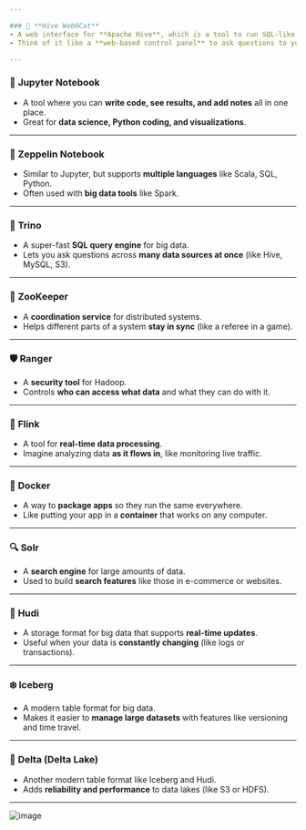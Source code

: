 ```yaml
---

### 🐝 **Hive WebHCat**
- A web interface for **Apache Hive**, which is a tool to run SQL-like queries on big data.
- Think of it like a **web-based control panel** to ask questions to your data stored in Hadoop.

---
```


### 📓 **Jupyter Notebook**
- A tool where you can **write code, see results, and add notes** all in one place.
- Great for **data science, Python coding, and visualizations**.

---

### 📘 **Zeppelin Notebook**
- Similar to Jupyter, but supports **multiple languages** like Scala, SQL, Python.
- Often used with **big data tools** like Spark.

---

### 🚀 **Trino**
- A super-fast **SQL query engine** for big data.
- Lets you ask questions across **many data sources at once** (like Hive, MySQL, S3).

---

### 🦓 **ZooKeeper**
- A **coordination service** for distributed systems.
- Helps different parts of a system **stay in sync** (like a referee in a game).

---

### 🛡️ **Ranger**
- A **security tool** for Hadoop.
- Controls **who can access what data** and what they can do with it.

---

### 🌊 **Flink**
- A tool for **real-time data processing**.
- Imagine analyzing data **as it flows in**, like monitoring live traffic.

---

### 🐳 **Docker**
- A way to **package apps** so they run the same everywhere.
- Like putting your app in a **container** that works on any computer.

---

### 🔍 **Solr**
- A **search engine** for large amounts of data.
- Used to build **search features** like those in e-commerce or websites.

---

### 🧥 **Hudi**
- A storage format for big data that supports **real-time updates**.
- Useful when your data is **constantly changing** (like logs or transactions).

---

### ❄️ **Iceberg**
- A modern table format for big data.
- Makes it easier to **manage large datasets** with features like versioning and time travel.

---

### 🔼 **Delta (Delta Lake)**
- Another modern table format like Iceberg and Hudi.
- Adds **reliability and performance** to data lakes (like S3 or HDFS).

---


![image](https://github.com/user-attachments/assets/f7583d93-9e24-404c-b225-10d46fd76872)
